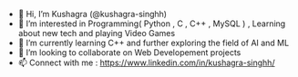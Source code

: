 - 👋 Hi, I’m Kushagra (@kushagra-singhh)
- 👀 I’m interested in Programming( Python , C , C++ , MySQL ) , Learning about new tech and playing Video Games
- 🌱 I’m currently learning C++ and further exploring the field of AI and ML
- 💞️ I’m looking to collaborate on Web Developement projects
- 📫 Connect with me : https://www.linkedin.com/in/kushagra-singhh/

<!---
kushagra-singhh/kushagra-singhh is a ✨ special ✨ repository because its `README.md` (this file) appears on your GitHub profile.
You can click the Preview link to take a look at your changes.
--->
